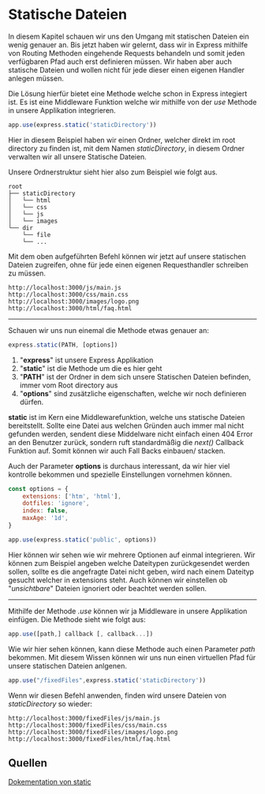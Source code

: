 # Statische Dateien

In diesem Kapitel schauen wir uns den Umgang mit statischen Dateien ein wenig genauer an. Bis jetzt haben wir gelernt,
dass wir in Express mithilfe von Routing Methoden eingehende Requests behandeln und somit jeden verfügbaren Pfad auch
erst definieren müssen. Wir haben aber auch statische Dateien und wollen nicht für jede dieser einen eigenen Handler
anlegen müssen.

Die Lösung hierfür bietet eine Methode welche schon in Express integiert ist. Es ist eine Middleware Funktion welche wir
mithilfe von der *use* Methode in unsere Applikation integrieren.

```javascript
app.use(express.static('staticDirectory'))
```

Hier in diesem Beispiel haben wir einen Ordner, welcher direkt im root directory zu finden ist, mit dem Namen
*staticDirectory*, in diesem Ordner verwalten wir all unsere Statische Dateien.

Unsere Ordnerstruktur sieht hier also zum Beispiel wie folgt aus.

```
root
├── staticDirectory
│   └── html
│   └── css
│   └── js
│   └── images
└── dir
    └── file
    └── ...
```

Mit dem oben aufgeführten Befehl können wir jetzt auf unsere statischen Dateien zugreifen, ohne für jede einen eigenen
Requesthandler schreiben zu müssen.

```
http://localhost:3000/js/main.js
http://localhost:3000/css/main.css
http://localhost:3000/images/logo.png
http://localhost:3000/html/faq.html
```

---
Schauen wir uns nun einemal die Methode etwas genauer an:

```javascript
express.static(PATH, [options])
```

1) "**express**" ist unsere Express Applikation
2) "**static**" ist die Methode um die es hier geht
3) "**PATH**" ist der Ordner in dem sich unsere Statischen Dateien befinden, immer vom Root directory aus
4) "**options**" sind zusätzliche eigenschaften, welche wir noch definieren dürfen.

**static** ist im Kern eine Middlewarefunktion, welche uns statische Dateien bereitstellt. Sollte eine Datei aus welchen
Gründen auch immer mal nicht gefunden werden, sendent diese Middelware nicht einfach einen 404 Error an den Benutzer
zurück, sondern ruft standardmäßig die *next()* Callback Funktion auf. Somit können wir auch Fall Backs einbauen/
stacken.

Auch der Parameter **options** is durchaus interessant, da wir hier viel kontrolle bekommen und spezielle Einstellungen
vornehmen können.

```javascript
const options = {
    extensions: ['htm', 'html'],
    dotfiles: 'ignore',
    index: false,
    maxAge: '1d',
}

app.use(express.static('public', options))
```

Hier können wir sehen wie wir mehrere Optionen auf einmal integrieren. Wir können zum Beispiel angeben welche Dateitypen
zurückgesendet werden sollen, sollte es die angefragte Datei nicht geben, wird nach einem Dateityp gesucht welcher in
extensions steht. Auch können wir einstellen ob "*unsichtbare*" Dateien ignoriert oder beachtet werden sollen. 

---

Mithilfe der Methode *.use* können wir ja Middleware in unsere Applikation einfügen. Die Methode sieht wie folgt aus:
```javascript
app.use([path,] callback [, callback...])
```
Wie wir hier sehen können, kann diese Methode auch einen Parameter *path* bekommen. Mit diesem Wissen können wir uns nun einen virtuellen Pfad für unsere statischen Dateien anlgenen.
```javascript
app.use("/fixedFiles",express.static('staticDirectory'))
```
Wenn wir diesen Befehl anwenden, finden wird unsere Dateien von *staticDirectory* so wieder:
```
http://localhost:3000/fixedFiles/js/main.js
http://localhost:3000/fixedFiles/css/main.css
http://localhost:3000/fixedFiles/images/logo.png
http://localhost:3000/fixedFiles/html/faq.html
```
## Quellen

[Dokementation von static](https://expressjs.com/en/5x/api.html#express.static)
